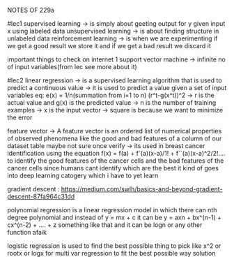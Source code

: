 NOTES OF 229a 

#lec1
supervised learning -> is simply about geeting output for y given input x using labeled data
unsupervised learning -> is about finding structure in unlabeled data
reinforcement learning -> is when we are experimenting if we get a good result we store it and if we get a bad result we discard it

important things to check on internet
1 support vector machine -> infinite no of input variables(from lec see more about it)

#lec2
linear regression -> is a supervised learning algorithm that is used to predict a continuous value 
                    -> it is used to predict a value given a set of input variables
                    eq: e(x) = 1/n(summation from i=1 to n) (r^t-g(x^t))^2
                    -> r is the actual value and g(x) is the predicted value
                    -> n is the number of training examples
                    -> x is the input vector
                    -> square is because we want to minimize the error
<!-- todo! try a simple regression model based on a simple stock price for linear regression for one stock --> 
<!-- done-->

feature vector -> A feature vector is an ordered list of numerical properties of observed phenomena like the good and bad features of a column of our dataset table maybe not sure once verify
            -> its used in breast cancer identification using the equation f(x) = f(a) + f`(a)(x-a)/1! + f``(a)(x-a)^2/2!.... to identify the good features of the cancer cells and the bad features of the cancer cells since humans cant identify which are the best it kind of goes into deep learning catogery which i have to yet learn


gradient descent : https://medium.com/swlh/basics-and-beyond-gradient-descent-87fa964c31dd


polynomial regression is a linear regression model in which there can nth degree polynomial and instead of y = mx + c it can be y = axn + bx^(n-1) + cx^(n-2) + .... + z something like that and it can be logn or any other function afaik 


logistic regression is used to find the best possible thing to pick like x^2 or rootx or logx for multi var regression to fit the best possible way solution
